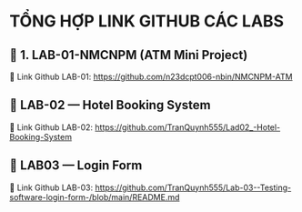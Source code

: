 # TỔNG HỢP LINK GITHUB CÁC LABS
## 💼 1. LAB-01-NMCNPM (ATM Mini Project)

🔗 Link Github LAB-01: https://github.com/n23dcpt006-nbin/NMCNPM-ATM


## 🏨 LAB-02 — Hotel Booking System

🔗 Link Github LAB-02: https://github.com/TranQuynh555/Lad02_-Hotel-Booking-System



## 📘 LAB03 — Login Form

🔗 Link Github LAB-03: https://github.com/TranQuynh555/Lab-03--Testing-software-login-form-/blob/main/README.md


